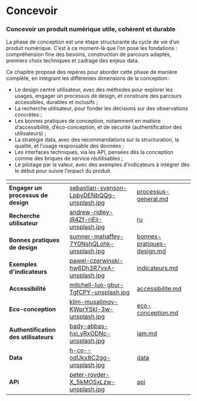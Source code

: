 # Concevoir

### Concevoir un produit numérique utile, cohérent et durable

La phase de conception est une étape structurante du cycle de vie d’un produit numérique. C’est à ce moment-là que l’on pose les fondations : compréhension fine des besoins, construction de parcours adaptés, premiers choix techniques et cadrage des enjeux data.

Ce chapitre propose des repères pour aborder cette phase de manière complète, en intégrant les différentes dimensions de la conception :

* Le design centré utilisateur, avec des méthodes pour explorer les usages, engager un processus de design, et construire des parcours accessibles, durables et inclusifs ;
* La recherche utilisateur, pour fonder les décisions sur des observations concrètes ;
* Les bonnes pratiques de conception, notamment en matière d’accessibilité, d’éco-conception, et de sécurité (authentification des utilisateurs) ;
* La stratégie data, avec des recommandations sur la structuration, la qualité, et l’usage responsable des données ;
* Les interfaces techniques, via les API, pensées dès la conception comme des briques de service réutilisables ;
* Le pilotage par la valeur, avec des exemples d’indicateurs à intégrer dès le début pour suivre l’impact du produit.

<table data-view="cards"><thead><tr><th></th><th data-hidden data-card-cover data-type="files"></th><th data-hidden data-card-target data-type="content-ref"></th></tr></thead><tbody><tr><td><strong>Engager un processus de design</strong></td><td><a href="../.gitbook/assets/sebastian-svenson-LpbyDENbQQg-unsplash.jpg">sebastian-svenson-LpbyDENbQQg-unsplash.jpg</a></td><td><a href="processus-general.md">processus-general.md</a></td></tr><tr><td><strong>Recherche utilisateur</strong></td><td><a href="../.gitbook/assets/andrew-ridley-jR4Zf-riEjI-unsplash.jpg">andrew-ridley-jR4Zf-riEjI-unsplash.jpg</a></td><td><a href="ru/">ru</a></td></tr><tr><td><strong>Bonnes pratiques de design</strong></td><td><a href="../.gitbook/assets/sumner-mahaffey-7Y0NshQLohk-unsplash.jpg">sumner-mahaffey-7Y0NshQLohk-unsplash.jpg</a></td><td><a href="bonnes-pratiques-design.md">bonnes-pratiques-design.md</a></td></tr><tr><td><strong>Exemples d'indicateurs</strong></td><td><a href="../.gitbook/assets/pawel-czerwinski-hw6Dh3R7yxA-unsplash.jpg">pawel-czerwinski-hw6Dh3R7yxA-unsplash.jpg</a></td><td><a href="indicateurs.md">indicateurs.md</a></td></tr><tr><td><strong>Accessibilité</strong></td><td><a href="../.gitbook/assets/mitchell-luo-gbur-TgfCPY-unsplash.jpg">mitchell-luo-gbur-TgfCPY-unsplash.jpg</a></td><td><a href="accessibilite.md">accessibilite.md</a></td></tr><tr><td><strong>Eco-conception</strong></td><td><a href="../.gitbook/assets/klim-musalimov-KWprYSkl-3w-unsplash.jpg">klim-musalimov-KWprYSkl-3w-unsplash.jpg</a></td><td><a href="eco-conception.md">eco-conception.md</a></td></tr><tr><td><strong>Authentification des utilisateurs</strong></td><td><a href="../.gitbook/assets/bady-abbas-hxi_yRxODNc-unsplash.jpg">bady-abbas-hxi_yRxODNc-unsplash.jpg</a></td><td><a href="iam.md">iam.md</a></td></tr><tr><td><strong>Data</strong></td><td><a href="../.gitbook/assets/h-co--odUkx8C2gg-unsplash.jpg">h-co--odUkx8C2gg-unsplash.jpg</a></td><td><a href="data/">data</a></td></tr><tr><td><strong>APi</strong></td><td><a href="../.gitbook/assets/peter-rovder-X_5kMOSxLzw-unsplash.jpg">peter-rovder-X_5kMOSxLzw-unsplash.jpg</a></td><td><a href="api/">api</a></td></tr></tbody></table>
